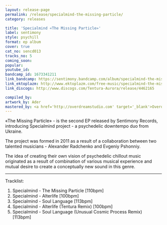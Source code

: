 ```yaml
---
layout: release-page
permalink: /release/specialmind-the-missing-particle/
category: releases

title: 'Specialmind «The Missing Particle»'
label: sentimony
style: psychill
format: ep album
cover: true
cat_no: sencd013
tracks_no: 5
coming_soon: 
popular: 
youtube_id: 
bandcamp_id: 1673341211
link_bandcamp: https://sentimony.bandcamp.com/album/specialmind-the-missing-particle
link_ektoplazm: http://www.ektoplazm.com/free-music/specialmind-the-missing-particle
link_discogs: http://www.discogs.com/Tentura-Aurora/release/4462165

compiled_by: 
artwork_by: Ader
mastered_by: <a href='http://overdreamstudio.com' target='_blank'>Overdream Studio</a>
---
```


«The Missing Particle» - is the second EP released by Sentimony Records, introducing Specialmind project - a psychedelic downtempo duo from Ukraine.

The project was formed in 2011 as a result of a collaboration between two talented musicians - Alexander Radchenko and Evgeniy Pshonniy.

The idea of creating their own vision of psychedelic chillout music originated as a result of combination of various musical experience and mutual desire to create a conceptually new sound in this genre.

---
Tracklist:

01. Specialmind - The Missing Particle [110bpm]
02. Specialmind - Alterlife [100bpm]
03. Specialmind - Soul Language [113bpm]
04. Specialmind - Alterlife (Tentura Remix) [100bpm]
05. Specialmind - Soul Language (Unusual Cosmic Process Remix) [113bpm]

